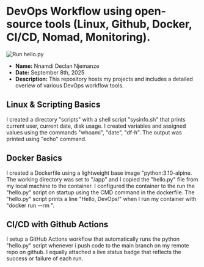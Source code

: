 # DevOps Workflow using open-source tools (Linux, Github, Docker, CI/CD, Nomad, Monitoring).
![Run hello.py](https://github.com/Decnj/devops-intern-finale/actions/workflows/ci.yml/badge.svg)

- **Name:**  Nnamdi Declan Njemanze
- **Date:**  September 8th, 2025
- **Description:** This repository hosts my projects and includes a detailed overiew of various DevOps workflow tools.


## Linux & Scripting Basics
I created a directory "scripts" with a shell script "sysinfo.sh" that prints current user, current date, disk usage. I created variables and assigned values using the commands "whoami", "date", "df-h". The output was printed using "echo" command.

## Docker Basics
I created a Dockerfile using a lightweight base image "python:3.10-alpine. The working directory was set to "/app" and I copied the "hello.py" file from my local machine to the container. I configured the container to the run the "hello.py" script on startup using the CMD command in the dockerfile. The "hello.py" script prints a line "Hello, DevOps!" when I run my container with "docker run --rm <image name>".

## CI/CD with Github Actions
I setup a GitHub Actions workflow that automatically runs the python "hello.py" script whenever i push code to the main branch on my remote repo on github. I equally attached a live status  badge  that reflects the success or failure of each run.
